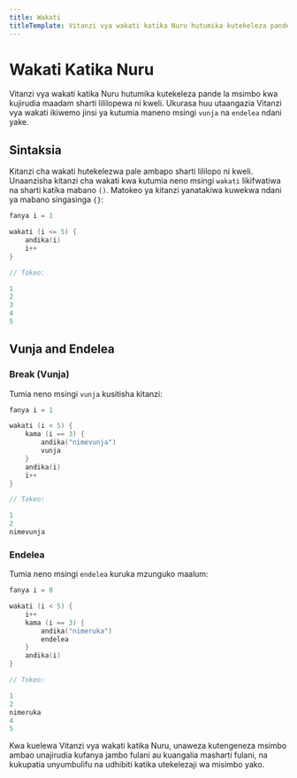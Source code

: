 ```yaml
---
title: Wakati
titleTemplate: Vitanzi vya wakati katika Nuru hutumika kutekeleza pande la msimbo kwa kujirudia maadam sharti lililopewa ni kweli
---
```


# Wakati Katika Nuru

Vitanzi vya wakati katika Nuru hutumika kutekeleza pande la msimbo kwa kujirudia maadam sharti lililopewa ni kweli. Ukurasa huu utaangazia Vitanzi vya wakati ikiwemo jinsi ya kutumia maneno msingi `vunja` na `endelea` ndani yake.

## Sintaksia

Kitanzi cha wakati hutekelezwa pale ambapo sharti lililopo ni kweli. Unaanzisha kitanzi cha wakati kwa kutumia neno msingi `wakati` likifwatiwa na sharti katika mabano `()`. Matokeo ya kitanzi yanatakiwa kuwekwa ndani ya mabano singasinga `{}`:

```go
fanya i = 1

wakati (i <= 5) {
	andika(i)
	i++
}

// Tokeo:

1
2
3
4
5
```

## Vunja and Endelea

### Break (Vunja)

Tumia neno msingi `vunja` kusitisha kitanzi:

```go
fanya i = 1

wakati (i < 5) {
	kama (i == 3) {
		andika("nimevunja")
		vunja
	}
	andika(i)
	i++
}

// Tokeo:

1
2
nimevunja
```

### Endelea

Tumia neno msingi `endelea` kuruka mzunguko maalum:

```go
fanya i = 0

wakati (i < 5) {
	i++
	kama (i == 3) {
		andika("nimeruka")
		endelea
	}
	andika(i)
}

// Tokeo:

1
2
nimeruka
4
5
```

Kwa kuelewa Vitanzi vya wakati katika Nuru, unaweza kutengeneza msimbo ambao unajirudia kufanya jambo fulani au kuangalia masharti fulani, na kukupatia unyumbulifu na udhibiti katika utekelezaji wa misimbo yako.
